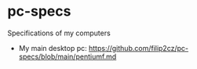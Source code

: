 # pc-specs
Specifications of my computers

- My main desktop pc: https://github.com/filip2cz/pc-specs/blob/main/pentiumf.md